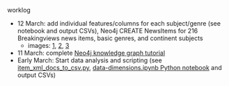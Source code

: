 worklog
 - 12 March: add individual features/columns for each subject/genre (see notebook and output CSVs), Neo4j CREATE NewsItems for 216 Breakingviews news items, basic genres, and continent subjects
      - images: [1](https://drive.google.com/file/d/1LeIy60x17guQbfFBS0EhznmPR-d00SZ9/view?usp=sharing), [2](https://drive.google.com/file/d/1pKNjCCksnJ522UOInAD3iQtURSP7MTy5/view?usp=sharing), [3](https://drive.google.com/file/d/1gMdv4bqjJb77qelHnmUOz4FDfIor4h3C/view?usp=sharing)
 - 11 March: complete [Neo4j knowledge graph tutorial](https://neo4j.com/developer/graph-data-science/build-knowledge-graph-nlp-ontologies/)
 - Early March: Start data analysis and scripting (see [item_xml_docs_to_csv.py](https://github.com/heychrisek/msc-data-science-project/blob/main/scripts/item_xml_docs_to_csv.py), [data-dimensions.ipynb Python notebook](https://github.com/heychrisek/msc-data-science-project/blob/main/data-dimensions.ipynb) and output CSVs)